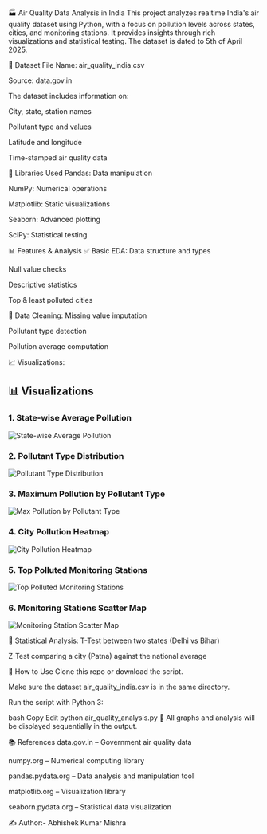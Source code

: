 🏭 Air Quality Data Analysis in India
This project analyzes realtime India's air quality dataset using Python, with a focus on pollution levels across states, cities, and monitoring stations. It provides insights through rich visualizations and statistical testing.
The dataset is dated to 5th of April 2025.

📂 Dataset
File Name: air_quality_india.csv

Source: data.gov.in

The dataset includes information on:

City, state, station names

Pollutant type and values

Latitude and longitude

Time-stamped air quality data

🧰 Libraries Used
Pandas: Data manipulation

NumPy: Numerical operations

Matplotlib: Static visualizations

Seaborn: Advanced plotting

SciPy: Statistical testing

📊 Features & Analysis
✅ Basic EDA:
Data structure and types

Null value checks

Descriptive statistics

Top & least polluted cities

🧼 Data Cleaning:
Missing value imputation

Pollutant type detection

Pollution average computation

📈 Visualizations:
## 📊 Visualizations

### 1. State-wise Average Pollution
![State-wise Average Pollution](1.png)

### 2. Pollutant Type Distribution
![Pollutant Type Distribution](2.png)

### 3. Maximum Pollution by Pollutant Type
![Max Pollution by Pollutant Type](3.png)

### 4. City Pollution Heatmap
![City Pollution Heatmap](4.png)

### 5. Top Polluted Monitoring Stations
![Top Polluted Monitoring Stations](5.png)

### 6. Monitoring Stations Scatter Map
![Monitoring Station Scatter Map](6.png)


📐 Statistical Analysis:
T-Test between two states (Delhi vs Bihar)

Z-Test comparing a city (Patna) against the national average

📌 How to Use
Clone this repo or download the script.

Make sure the dataset air_quality_india.csv is in the same directory.

Run the script with Python 3:

bash
Copy
Edit
python air_quality_analysis.py
📎 All graphs and analysis will be displayed sequentially in the output.

📚 References
data.gov.in – Government air quality data

numpy.org – Numerical computing library

pandas.pydata.org – Data analysis and manipulation tool

matplotlib.org – Visualization library

seaborn.pydata.org – Statistical data visualization

✍️ Author:-
Abhishek Kumar Mishra
